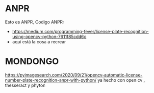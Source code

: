 # ANPR
Esto es ANPR, Codigo ANPR:
  - https://medium.com/programming-fever/license-plate-recognition-using-opencv-python-7611f85cdd6c
  - aquí está la cosa a recrear
# MONDONGO
https://pyimagesearch.com/2020/09/21/opencv-automatic-license-number-plate-recognition-anpr-with-python/ ya hecho con open cv , thesseract y phyton
